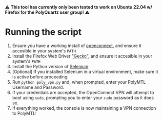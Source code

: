 ⚠️ **This tool has currently only been tested to work on Ubuntu 22.04 w/ Firefox for the PolyQuartz user group!** ⚠️

# Running the script

1. Ensure you have a working install of [openconnect](https://www.infradead.org/openconnect/index.html), and ensure it accesible in your system's `PATH`
2. Install the Firefox Web Driver ["Gecko"](https://github.com/mozilla/geckodriver/releases), and ensure it accesible in your system's `PATH`
3. Install the Python version of [Selenium](https://www.selenium.dev/)
4. [Optional] If you installed Selenium in a virtual environment, make sure it is active before proceeding
5. Run `python poly_vpn.py` and, when prompted, enter your PolyMTL Username and Password.
6. If your credentials are accepted, the OpenConnect VPN will attempt to boot using `sudo`, prompting you to enter your `sudo` password as it does so.
7. If everything worked, the console is now maintaining a VPN connection to PolyMTL!  
